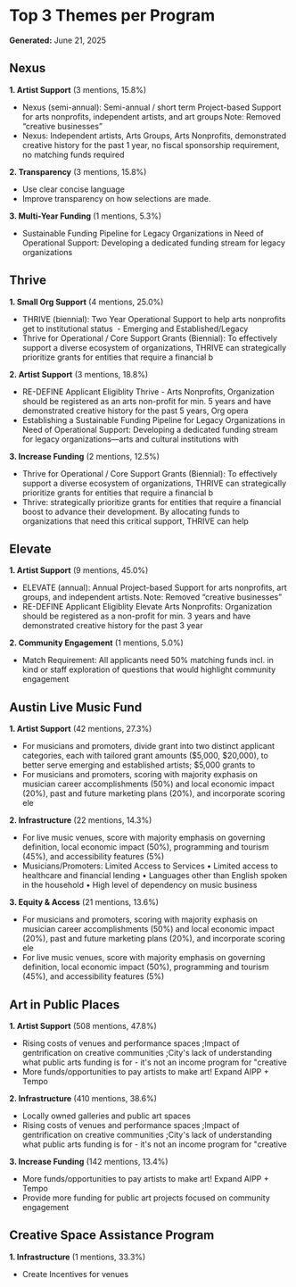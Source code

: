 # Top 3 Themes per Program

**Generated:** June 21, 2025

## Nexus

**1. Artist Support** (3 mentions, 15.8%)
   - Nexus (semi-annual): Semi-annual / short term Project-based Support for arts nonprofits, independent artists, and art groups Note: Removed “creative businesses”  
   - Nexus: Independent artists, Arts Groups, Arts Nonprofits, demonstrated creative history for the past 1 year, no fiscal sponsorship requirement, no matching funds required

**2. Transparency** (3 mentions, 15.8%)
   - Use clear concise language
   -  Improve transparency on how selections are made. 

**3. Multi-Year Funding** (1 mentions, 5.3%)
   - Sustainable Funding Pipeline for Legacy Organizations in Need of Operational
Support: Developing a dedicated funding stream for legacy organizations

## Thrive

**1. Small Org Support** (4 mentions, 25.0%)
   - THRIVE (biennial): Two Year Operational Support to help arts nonprofits get to institutional status  - Emerging and Established/Legacy
   - Thrive for Operational / Core Support Grants (Biennial): To effectively support a diverse ecosystem of organizations, THRIVE can strategically prioritize grants for entities that require a financial b

**2. Artist Support** (3 mentions, 18.8%)
   - RE-DEFINE Applicant Eligiblity Thrive - Arts Nonprofits, Organization should be registered as an arts non-profit for min. 5 years and have demonstrated creative history for the past 5 years, Org opera
   - Establishing a Sustainable Funding Pipeline for Legacy Organizations in Need of Operational Support: Developing a dedicated funding stream for legacy organizations—arts and cultural institutions with 

**3. Increase Funding** (2 mentions, 12.5%)
   - Thrive for Operational / Core Support Grants (Biennial): To effectively support a diverse ecosystem of organizations, THRIVE can strategically prioritize grants for entities that require a financial b
   - Thrive: strategically
prioritize grants for entities that require a financial boost to advance their development.
By allocating funds to organizations that need this critical support, THRIVE can help 

## Elevate

**1. Artist Support** (9 mentions, 45.0%)
   - ELEVATE (annual): Annual Project-based Support for arts nonprofits, art groups, and independent artists. Note: Removed “creative businesses”
   - RE-DEFINE Applicant Eligiblity Elevate Arts Nonprofits:  Organization should be registered as a non-profit for min. 3 years and have demonstrated creative history for the past 3 year

**2. Community Engagement** (1 mentions, 5.0%)
   - Match Requirement: All applicants need 50% matching funds incl. in kind or staff exploration of questions that would highlight community engagement 

## Austin Live Music Fund

**1. Artist Support** (42 mentions, 27.3%)
   - For musicians and promoters, divide grant into two distinct applicant categories, each with tailored grant amounts ($5,000, $20,000), to better serve emerging and established artists; $5,000 grants to
   - For musicians and promoters, scoring with majority exphasis on musician career accomplishments (50%) and local economic impact (20%), past and future marketing plans (20%), and incorporate scoring ele

**2. Infrastructure** (22 mentions, 14.3%)
   - For live music venues, score with majority emphasis on governing definition, local economic impact (50%), programming and tourism (45%), and accessibility features (5%)
   - Musicians/Promoters: Limited Access to Services • Limited access to healthcare and financial lending • Languages other than English spoken in the household • High level of dependency on music business

**3. Equity & Access** (21 mentions, 13.6%)
   - For musicians and promoters, scoring with majority exphasis on musician career accomplishments (50%) and local economic impact (20%), past and future marketing plans (20%), and incorporate scoring ele
   - For live music venues, score with majority emphasis on governing definition, local economic impact (50%), programming and tourism (45%), and accessibility features (5%)

## Art in Public Places

**1. Artist Support** (508 mentions, 47.8%)
   - Rising costs of venues and performance spaces ;Impact of gentrification on creative communities ;City's lack of understanding what public arts funding is for - it's not an income program for "creative
   - More funds/opportunities to pay artists to make art!  Expand AIPP + Tempo

**2. Infrastructure** (410 mentions, 38.6%)
   - Locally owned galleries and public art spaces
   - Rising costs of venues and performance spaces ;Impact of gentrification on creative communities ;City's lack of understanding what public arts funding is for - it's not an income program for "creative

**3. Increase Funding** (142 mentions, 13.4%)
   - More funds/opportunities to pay artists to make art!  Expand AIPP + Tempo
   - Provide more funding for public art projects focused on community engagement 

## Creative Space Assistance Program

**1. Infrastructure** (1 mentions, 33.3%)
   - Create Incentives for venues

